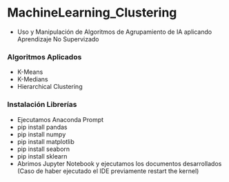 # MachineLearning_Clustering

* Uso y Manipulación de Algoritmos de Agrupamiento de IA aplicando Aprendizaje No Supervizado

### Algoritmos Aplicados
* K-Means 
* K-Medians
* Hierarchical Clustering


### Instalación Librerías
* Ejecutamos Anaconda Prompt 
* pip install pandas
* pip install numpy
* pip install matplotlib 
* pip install seaborn 
* pip install sklearn
* Abrimos Jupyter Notebook y ejecutamos los documentos desarrollados (Caso de haber ejecutado el IDE previamente restart the kernel)

